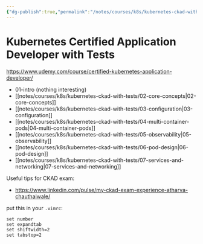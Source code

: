 ```yaml
---
{"dg-publish":true,"permalink":"/notes/courses/k8s/kubernetes-ckad-with-tests/index/"}
---
```

# Kubernetes Certified Application Developer with Tests

<https://www.udemy.com/course/certified-kubernetes-application-developer/>

- 01-intro (nothing interesting)
- [[notes/courses/k8s/kubernetes-ckad-with-tests/02-core-concepts|02-core-concepts]]
- [[notes/courses/k8s/kubernetes-ckad-with-tests/03-configuration|03-configuration]]
- [[notes/courses/k8s/kubernetes-ckad-with-tests/04-multi-container-pods|04-multi-container-pods]]
- [[notes/courses/k8s/kubernetes-ckad-with-tests/05-observability|05-observability]]
- [[notes/courses/k8s/kubernetes-ckad-with-tests/06-pod-design|06-pod-design]]
- [[notes/courses/k8s/kubernetes-ckad-with-tests/07-services-and-networking|07-services-and-networking]]



Useful tips for CKAD exam:

- <https://www.linkedin.com/pulse/my-ckad-exam-experience-atharva-chauthaiwale/>

put this in your `.vimrc`:
```
set number
set expandtab
set shiftwidth=2
set tabstop=2
```